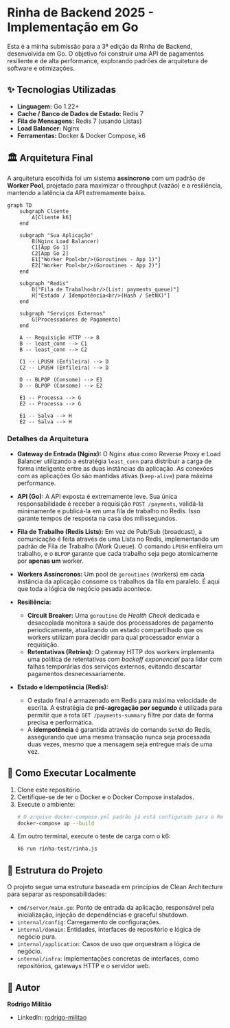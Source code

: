 # Rinha de Backend 2025 - Implementação em Go

Esta é a minha submissão para a 3ª edição da Rinha de Backend, desenvolvida em Go. O objetivo foi construir uma API de pagamentos resiliente e de alta performance, explorando padrões de arquitetura de software e otimizações.

## ✨ Tecnologias Utilizadas

- **Linguagem:** Go 1.22+
- **Cache / Banco de Dados de Estado:** Redis 7
- **Fila de Mensagens:** Redis 7 (usando Listas)
- **Load Balancer:** Nginx
- **Ferramentas:** Docker & Docker Compose, k6

## 🏛️ Arquitetura Final

A arquitetura escolhida foi um sistema **assíncrono** com um padrão de **Worker Pool**, projetado para maximizar o throughput (vazão) e a resiliência, mantendo a latência da API extremamente baixa.

```mermaid
graph TD
    subgraph Cliente
        A[Cliente k6]
    end

    subgraph "Sua Aplicação"
        B(Nginx Load Balancer)
        C1[App Go 1]
        C2[App Go 2]
        E1["Worker Pool<br/>(Goroutines - App 1)"]
        E2["Worker Pool<br/>(Goroutines - App 2)"]
    end

    subgraph "Redis"
        D["Fila de Trabalho<br/>(List: payments_queue)"]
        H["Estado / Idempotência<br/>(Hash / SetNX)"]
    end

    subgraph "Serviços Externos"
        G[Processadores de Pagamento]
    end

    A -- Requisição HTTP --> B
    B -- least_conn --> C1
    B -- least_conn --> C2

    C1 -- LPUSH (Enfileira) --> D
    C2 -- LPUSH (Enfileira) --> D

    D -- BLPOP (Consome) --> E1
    D -- BLPOP (Consome) --> E2

    E1 -- Processa --> G
    E2 -- Processa --> G

    E1 -- Salva --> H
    E2 -- Salva --> H
```

### Detalhes da Arquitetura

* **Gateway de Entrada (Nginx):** O Nginx atua como Reverse Proxy e Load Balancer utilizando a estratégia `least_conn` para distribuir a carga de forma inteligente entre as duas instâncias da aplicação. As conexões com as aplicações Go são mantidas ativas (`keep-alive`) para máxima performance.

* **API (Go):** A API exposta é extremamente leve. Sua única responsabilidade é receber a requisição `POST /payments`, validá-la minimamente e publicá-la em uma fila de trabalho no Redis. Isso garante tempos de resposta na casa dos milissegundos.

* **Fila de Trabalho (Redis Lists):** Em vez de Pub/Sub (broadcast), a comunicação é feita através de uma Lista no Redis, implementando um padrão de Fila de Trabalho (Work Queue). O comando `LPUSH` enfileira um trabalho, e o `BLPOP` garante que cada trabalho seja pego atomicamente por **apenas um** worker.

* **Workers Assíncronos:** Um pool de `goroutines` (workers) em cada instância da aplicação consome os trabalhos da fila em paralelo. É aqui que toda a lógica de negócio pesada acontece.

* **Resiliência:**
    * **Circuit Breaker:** Uma `goroutine` de *Health Check* dedicada e desacoplada monitora a saúde dos processadores de pagamento periodicamente, atualizando um estado compartilhado que os workers utilizam para decidir para qual processador enviar a requisição.
    * **Retentativas (Retries):** O gateway HTTP dos workers implementa uma política de retentativas com *backoff exponencial* para lidar com falhas temporárias dos serviços externos, evitando descartar pagamentos desnecessariamente.

* **Estado e Idempotência (Redis):**
    * O estado final é armazenado em Redis para máxima velocidade de escrita. A estratégia de **pré-agregação por segundo** é utilizada para permitir que a rota `GET /payments-summary` filtre por data de forma precisa e performática.
    * A **idempotência** é garantida através do comando `SetNX` do Redis, assegurando que uma mesma transação nunca seja processada duas vezes, mesmo que a mensagem seja entregue mais de uma vez.


## 🚀 Como Executar Localmente

1.  Clone este repositório.
2.  Certifique-se de ter o Docker e o Docker Compose instalados.
3.  Execute o ambiente:
    ```sh
    # O arquivo docker-compose.yml padrão já está configurado para o Redis.
    docker-compose up --build
    ```
4.  Em outro terminal, execute o teste de carga com o k6:
    ```sh
    k6 run rinha-test/rinha.js

## 📂 Estrutura do Projeto

O projeto segue uma estrutura baseada em princípios de Clean Architecture para separar as responsabilidades:

-   `cmd/server/main.go`: Ponto de entrada da aplicação, responsável pela inicialização, injeção de dependências e graceful shutdown.
-   `internal/config`: Carregamento de configurações.
-   `internal/domain`: Entidades, interfaces de repositório e lógica de negócio pura.
-   `internal/application`: Casos de uso que orquestram a lógica de negócio.
-   `internal/infra`: Implementações concretas de interfaces, como repositórios, gateways HTTP e o servidor web.


## 👤 Autor

**Rodrigo Militão**
- LinkedIn: [rodrigo-militao](https://linkedin.com/in/rodrigo-militao)